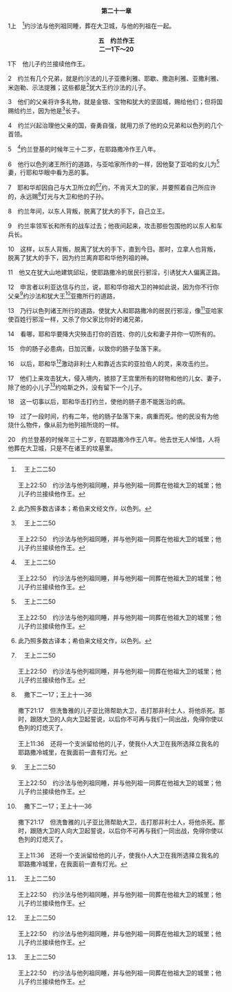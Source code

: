 <p style="text-align:center;font-weight:bold;">第二十一章</p>

1上　[^a]约沙法与他列祖同睡，葬在大卫城，与他的列祖在一起。

[^a]:　王上二二50<br><br>王上22:50　约沙法与他列祖同睡，并与他列祖一同葬在他祖大卫的城里；他儿子约兰接续他作王。

<p style="text-align:center;font-weight:bold;">五　约兰作王<br>二一1下～20</p>

1下　他儿子约兰接续他作王。

2　约兰有几个兄弟，就是约沙法的儿子亚撒利雅、耶歇、撒迦利雅、亚撒利雅、米迦勒、示法提雅；这些都是[^1]犹大王约沙法的儿子。

[^1]:此乃照多数古译本；希伯来文经文作，以色列。

3　他们的父亲将许多礼物，就是金银、宝物和犹大的坚固城，赐给他们；但将国赐给约兰，因为他是[^a]长子。

[^a]:　申二一15～17<br><br>申21:15　人若有两个妻子，一个是所爱的，一个是所恶的；所爱的和所恶的都给他生了儿子，但长子是所恶之妻生的。<br><br>申21:16　到了把他所有的分给儿子承受的日子，他不可将所爱之妻生的儿子立为长子，在所恶之妻生的儿子以上，<br><br>申21:17　却要认所恶之妻生的儿子为长子，将自己一切所有的，分给他双分；因这儿子是他力量强壮的时候首生的，长子的名分本是他的。

4　约兰兴起治理他父亲的国，奋勇自强，就用刀杀了他的众兄弟和以色列的几个首领。

5　[^a]约兰登基的时候年三十二岁，在耶路撒冷作王八年。

[^a]:　5～10：王下八17～22<br><br>王下8:17　约兰登基的时候年三十二岁，在耶路撒冷作王八年。<br><br>王下8:18　他行以色列诸王所行的道路，与亚哈家所作的一样，因为他娶了亚哈的女儿为妻，行耶和华眼中看为恶的事。<br><br>王下8:19　耶和华却因祂仆人大卫的缘故，不肯灭绝犹大，照祂所应许大卫的，永远为他的缘故赐灯光与他的子孙。<br><br>王下8:20　约兰年间，以东人背叛，脱离了犹大的手下，自己立王。<br><br>王下8:21　约兰率领他所有的战车过到撒益去；他夜间起来，攻击那些包围他的以东人和车兵长，但他的兵众逃回自己的帐棚去了。<br><br>王下8:22　这样，以东人背叛，脱离了犹大的手下，直到今日。那时立拿人也背叛了。

6　他行以色列诸王所行的道路，与亚哈家所作的一样，因他娶了亚哈的女儿为[^a]妻，行耶和华眼中看为恶的事。

[^a]:　王下八18；参代下十八1<br><br>王下8:18　他行以色列诸王所行的道路，与亚哈家所作的一样，因为他娶了亚哈的女儿为妻，行耶和华眼中看为恶的事。<br><br>代下18:1　约沙法大有财富和尊荣，就与亚哈结亲。

7　耶和华却因自己与大卫所立的[^1][^a]约，不肯灭大卫的家，并要照着自己所应许的，永远赐[^b]灯光与大卫和他的子孙。

[^1]:见撒下七5～17与注。

[^a]:　撒下七12～17<br><br>撒下7:12　你在世的日子满足，与你列祖同睡的时候，我必兴起你腹中所出的后裔接续你，我也必坚定他的国。<br><br>撒下7:13　他必为我的名建造殿宇；我必坚定他的国位，直到永远。<br><br>撒下7:14　我要作他的父，他要作我的子。他若有了罪孽，我必用人的杖，用世人的鞭责打他；<br><br>撒下7:15　但我的慈爱必不离开他，像我使慈爱离开我在你面前所废弃的扫罗一样。<br><br>撒下7:16　你的家和你的国必在你面前永远坚立；你的国位必永远坚定。<br><br>撒下7:17　拿单就按这一切话，照这全部异象，告诉大卫。

[^b]:　撒下二一17；王上十一36<br><br>撒下21:17　但洗鲁雅的儿子亚比筛帮助大卫，击打那非利士人，将他杀死。那时，跟随大卫的人向大卫起誓说，以后你不可再与我们一同出战，免得你使以色列的灯熄灭了。<br><br>王上11:36　还将一个支派留给他的儿子，使我仆人大卫在我所选择立我名的耶路撒冷城里，在我面前一直有灯光。

8　约兰年间，以东人背叛，脱离了犹大的手下，自己立王。

9　约兰率领军长和所有的战车过去；他夜间起来，攻击那些包围他的以东人和车兵长。

10　这样，以东人背叛，脱离了犹大的手下，直到今日。那时，立拿人也背叛，脱离了犹大的手下，因为约兰离弃耶和华他列祖的神。

11　他又在犹大山地建筑邱坛，使耶路撒冷的居民行邪淫，引诱犹大人偏离正路。

12　申言者以利亚达信与约兰，说，耶和华你祖大卫的神如此说，因为你不行你父亲[^a]约沙法和犹大王[^b]亚撒所行的道路，

[^a]:　代下十七3<br><br>代下17:3　耶和华与约沙法同在，因为他行他祖大卫起初所行的道路，不寻求诸巴力，

[^b]:　代下十四2～5<br><br>代下14:2　亚撒行耶和华他神眼中看为善为正的事，<br><br>代下14:3　除掉外邦神的坛和邱坛，打碎柱像，砍下木像，<br><br>代下14:4　吩咐犹大人寻求耶和华他们列祖的神，遵行祂的律法和诫命。<br><br>代下14:5　他从犹大各城邑除掉邱坛和香坛。在他面前国享太平。

13　乃行以色列诸王所行的道路，使犹大人和耶路撒冷的居民行邪淫，像[^a]亚哈家使百姓行邪淫一样，又杀了你父家比你好的诸兄弟，

[^a]:　参王上十六29～33<br><br>王上16:29　犹大王亚撒三十八年，暗利的儿子亚哈登基作了以色列王。暗利的儿子亚哈，在撒玛利亚作以色列王二十二年。<br><br>王上16:30　暗利的儿子亚哈，行耶和华眼中看为恶的事，比他以前的诸王更甚。<br><br>王上16:31　他行在尼八的儿子耶罗波安的罪中，还以为轻，又娶了西顿人的王谒巴力的女儿耶洗别为妻，去事奉敬拜巴力，<br><br>王上16:32　在撒玛利亚建造巴力的庙，在庙里为巴力立了坛。<br><br>王上16:33　亚哈又造亚舍拉像，他所行的惹耶和华以色列神的怒气，比他以前的以色列诸王更甚。

14　看哪，耶和华要降大灾殃击打你的百姓、你的儿女和妻子并你一切所有的。

15　你的肠子必患病，日加沉重，以致你的肠子坠落下来。

16　以后，耶和华[^a]激动非利士人和靠近古实的亚拉伯人的灵，来攻击约兰。

[^a]:　代上五26；耶五一11；参代下三六22<br><br>代上5:26　故此，以色列的神激动亚述王普勒的灵，和亚述王提革拉毗尼色的灵；祂就把流便人、迦得人、玛拿西半支派的人，迁徙到哈腊、哈博、哈拉与歌散河边，直到今日还在那里。<br><br>耶51:11　你们要磨亮箭头，抓起盾牌。耶和华定意攻击巴比伦，要将她毁灭，就激动了玛代君王的灵，因这是耶和华的报仇，就是为祂的殿报仇。<br><br>代下36:22　波斯王古列元年，耶和华为要成就祂借耶利米口所说的话，就激动波斯王古列的灵，使他通告全国，下诏书说，

17　他们上来攻击犹大，侵入境内，掳掠了王宫里所有的财物和他的儿女、妻子，除了他的小儿子[^a]约哈斯之外，没有留下一个儿子。

[^a]:　代下二五23；参代下二二6<br><br>代下25:23　以色列王约阿施在伯示麦擒住约哈斯的孙子，约阿施的儿子犹大王亚玛谢，将他带到耶路撒冷，又拆毁耶路撒冷的城墙，从以法莲门直到角门，共四百肘。<br><br>代下22:6　约兰回到耶斯列，医治在拉末与亚兰王哈薛打仗所受的伤。犹大王约兰的儿子亚哈谢因为亚哈的儿子约兰病了，就下到耶斯列看望他。

18　这一切事以后，耶和华击打约兰，使他的肠子患不能医治的病。

19　过了一段时间，约有二年，他的肠子坠落下来，病重而死。他的民没有为他烧什么物件，像从前为他列祖所烧的一样。

20　约兰登基的时候年三十二岁，在耶路撒冷作王八年。他去世无人悼惜，人将他葬在大卫城，只是不在诸王的坟墓里。
